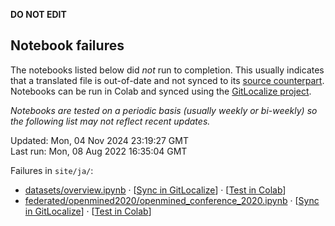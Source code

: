 __DO NOT EDIT__

## Notebook failures

The notebooks listed below did *not* run to completion. This usually indicates
that a translated file is out-of-date and not synced to its
[source counterpart](../en-snapshot/). Notebooks can be run in Colab and synced
using the [GitLocalize project](https://gitlocalize.com/tensorflow/docs-l10n).

*Notebooks are tested on a periodic basis (usually weekly or bi-weekly) so the
following list may not reflect recent updates.*

Updated: Mon, 04 Nov 2024 23:19:27 GMT<br/>
Last run: Mon, 08 Aug 2022 16:35:04 GMT

Failures in <code>site/ja/</code>:

* [datasets/overview.ipynb](https://github.com/tensorflow/docs-l10n/blob/master/site/ja/datasets/overview.ipynb) · [[Sync in GitLocalize](https://gitlocalize.com/repo/4592/ja/site/en-snapshot/datasets/overview.ipynb)] · [[Test in Colab](https://colab.research.google.com/github/tensorflow/docs-l10n/blob/master/site/ja/datasets/overview.ipynb)]
* [federated/openmined2020/openmined_conference_2020.ipynb](https://github.com/tensorflow/docs-l10n/blob/master/site/ja/federated/openmined2020/openmined_conference_2020.ipynb) · [[Sync in GitLocalize](https://gitlocalize.com/repo/4592/ja/site/en-snapshot/federated/openmined2020/openmined_conference_2020.ipynb)] · [[Test in Colab](https://colab.research.google.com/github/tensorflow/docs-l10n/blob/master/site/ja/federated/openmined2020/openmined_conference_2020.ipynb)]


